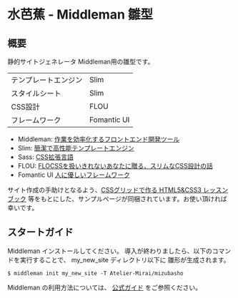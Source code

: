 # 水芭蕉 - Middleman 雛型

## 概要
静的サイトジェネレータ Middleman用の雛型です。

|                      |             |
|:---------------------|:------------|
| テンプレートエンジン | Slim        |
| スタイルシート       | Slim        |
| CSS設計              | FLOU        |
| フレームワーク       | Fomantic UI |

 * Middleman: [作業を効率化するフロントエンド開発ツール](https://middlemanapp.com/jp/)
 * Slim: [簡潔で高性能テンプレートエンジン](http://slim-lang.com)
 * Sass: [CSS拡張言語](https://sass-lang.com/)
 * FLOU: [FLOCSSを扱いきれないあなたに贈る、スリムなCSS設計の話](https://webnaut.jp/technology/20170407-2421/)
 * Fomantic UI [人に優しいフレームワーク](https://fomantic-ui.com)


サイト作成の手助けとなるよう、[CSSグリッドで作る HTML5&CSS3 レッスンブック](https://www.amazon.co.jp/gp/product/4802611897) 等をもとにした、サンプルページが同梱されています。お使い頂ければ幸いです。

## スタートガイド

Middleman インストールしてください。
導入が終わりましたら、以下のコマンドを実行することで、
my_new_site ディレクトリ以下に 雛形が生成されます。

```
$ middleman init my_new_site -T Atelier-Mirai/mizubasho
```

Middleman の利用方法については、
[公式ガイド](https://middlemanapp.com/jp/basics/install/)
をご参照ください。
